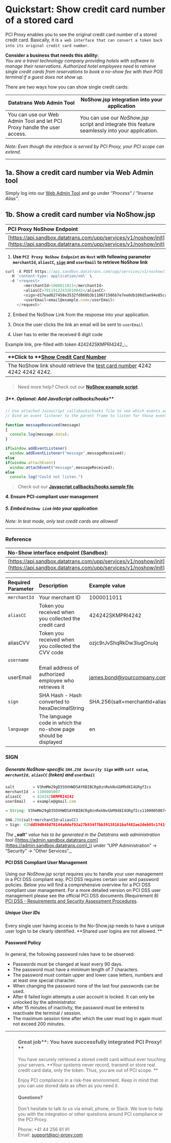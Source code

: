 # Quickstart: Show credit card number of a stored card

PCI Proxy enables you to see the original credit card number of a stored credit card. Basically, it is `a web interface that can convert a token back into its original credit card number`.

**Consider a business that needs this ability:**  
_You are a travel technology company providing hotels with software to manage their reservations. Authorized hotel employees need to retrieve single credit cards from reservations to book a no-show fee with their POS terminal if a guest does not show up._

There are two ways how you can show single credit cards:

| **Datatrans Web Admin Tool** | **NoShow.jsp integration into your application** |
| --- | --- |
| You can use our Web Admin Tool and let PCI Proxy handle the user access. | You can use our _NoShow.jsp_ script and integrate this feature seamlessly into your application. |

_Note: Even though the interface is served by PCI Proxy, your PCI scope can extend._

---

## 1a. Show a credit card number via Web Admin tool

Simply log into our [Web Admin Tool](https://pilot.datatrans.biz/) and go under _"Process" / "Inverse Alias"_.

## 1b. Show a credit card number via NoShow.jsp

| PCI Proxy NoShow Endpoint |
| :--- |
| [https://api.sandbox.datatrans.com/upp/services/v1/noshow/init](https://api.sandbox.datatrans.com/upp/services/v1/noshow/init) |

1. **Use **`PCI Proxy NoShow Endpoint`** as **`Host`** with following parameter **`merchantId`**, **`aliasCC`**, **[`sign`](#sign)** and **`userEmail`** to retrieve NoShow link**

```js
curl -X POST https://api.sandbox.datatrans.com/upp/services/v1/noshow/init \
  -H 'content-type: application/xml' \
  -d '<request>
        <merchantId>1000011011</merchantId>
        <aliasCC>70119122433810042</aliasCC>
        <sign>d17ead827458e3532fd868b3b110671586b7e7ee0db106d5ae94e85ca93782ab</sign>
        <userEmail>email@example.com</userEmail>
     </request>'
```

2. Embed the NoShow Link from the response into your application.





1. Once the user clicks the link an email will be sent to `userEmail`

2. User has to enter the received 6 digit code

Example link, pre-filled with token 424242SKMPRI4242_:_

| **Click to **[**Show Credit Card Number**](https://pay.sandbox.datatrans.com/upp/jsp/noShow.jsp?merchantId=1100005007&aliasCC=424242SKMPRI4242&aliasCVV=&sign=428dd59d048d78144a0def92a27b934f7bb39138161baf482ae2deb95c1741f5) |
| :--- |
| The NoShow link should retrieve the [test card number](/sandbox-environment.md) 4242 4242 4242 4242. |

##### 

> Need more help? Check out our [**NoShow example script**](https://datatrans.github.io/docs.pci-proxy.com/no-show.html).

##### 3**. Optional: Add JavaScript callbacks/hooks**

```js
// Use attached Javascript callsbacks/hooks file to see which events are getting emitted to the parent frame.
// Bind an event listener to the parent frame to listen for those events:

function messageReceived(message)
{
  console.log(message.data);
}

if(window.addEventListener)
  window.addEventListener("message",messageReceived);
else
if(window.attachEvent)
  window.attachEvent("message",messageReceived);
else
  console.log("Could not listen.")
```

> Check out our [**Javascript callbacks/hooks sample file**](https://datatrans.github.io/docs.pci-proxy.com/noshow-test-pilot.html).

**4. Ensure PCI-compliant user management**

##### 5. Embed `NoShow Link` into your application

_Note: In test mode, only test credit cards are allowed!_

---

### Reference

| **No-Show interface endpoint \(Sandbox\):** |
| :--- |
| [https://api.sandbox.datatrans.com/upp/services/v1/noshow/init](https://api.sandbox.datatrans.com/upp/services/v1/noshow/init) |

| Required Parameter | Description | Example value |
| :--- | :--- | :--- |
| `merchantId` | Your merchant ID | 1000011011 |
| `aliasCC` | Token you received when you collected the credit card | 424242SKMPRI4242 |
| aliasCVV | Token you received when you collected the CVV code | ozjc9rJvShqRkDw3lugOnulq |
| `username` |  |  |
| userEmail | Email address of authorized employee who retrieves it | james.bond@yourcompany.com |
| `sign` | SHA Hash - Hash converted to hexaDecimalString | SHA.256\(salt+merchantId+aliasCC\) |
| `language` | The language code in which the no-show page should be displayed | en |

### SIGN

##### Generate NoShow-specific `SHA.256 Security Sign` with `salt value`, `merchantId,` `aliasCC` \(token\) and `userEmail`

```js
salt        = V3hmMm29gD35OVHWDSAYKBIBCRg0znRekNvGbM9d8I4GRgfIcs                       // Setup in Step 1
merchantId  = 1100005007                                                               // Your Merchant ID
aliasCC     = 424242SKMPRI4242                                                         // CC token to be de-tokenized
userEmail   = example@gmail.com                                                        // Email address of NoShow-User

→ String: V3hmMm29gD35OVHWDSAYKBIBCRg0znRekNvGbM9d8I4GRgfIcs1100005007424242SKMPRI4242 // Concatenate all 3 values

SHA.256(salt+merchantId+aliasCC)                                                       // Use SHA.256 Hash Converter
→ Sign: 428dd59d048d78144a0def92a27b934f7bb39138161baf482ae2deb95c1741f5               // Security Sign for NoShow.jsp
```

_The „**salt**“ value has to be generated in the Datatrans web administration tool \(_[https://admin.sandbox.datatrans.com](https://admin.sandbox.datatrans.com)_\) under “UPP Administration” -&gt; “Security” -&gt; “Other Services”._

#### PCI DSS Compliant User Management

Using our _NoShow.jsp_ script requires you to handle your user management in a PCI DSS compliant way. PCI DSS requires certain user and password policies. Below you will find a comprehensive overview for a PCI DSS compliant user management. For a more detailed version on PCI DSS user management please see the official PCI DSS documents \(Requirement 8\)  [PCI DSS - Requirements and Security Assessment Procedures](https://www.pcisecuritystandards.org/documents/PCI_DSS_v3-2.pdf?agreement=true&time=1476177008560).

##### Unique User IDs

Every single user having access to the No-Show.jsp needs to have a unique user login to be clearly identified. **Shared user logins are not allowed. **

#### Password Policy

In general, the following password rules have to be observed:

* Passwords must be changed at least every 90 days.
* The password must have a minimum length of 7 characters.
* The password must contain upper and lower case letters, numbers and at least one special character.
* When changing the password none of the last four passwords can be used.
* After 6 failed login attempts a user account is locked. It can only be unlocked by the administrator.
* After 15 minutes of inactivity, the password must be entered to reactivate the terminal / session.
* The maximum session time after which the user must log in again must not exceed 200 minutes.

---

> ### Great job**: You have successfully integrated PCI Proxy! **
>
> You have securely retrieved a stored credit card without ever touching your servers. **Your systems never record, transmit or store real credit card data, only the token. Thus, you are out of PCI scope. **
>
> Enjoy PCI compliance in a risk-free environment. Keep in mind that you can use stored data as often as you need it.
>
> #### Questions?
>
> Don't hesitate to talk to us via email, phone, or Slack. We love to help you with the integration or other questions around PCI compliance or the PCI Proxy.
>
> Phone: +41 44 256 81 91  
> Email: [support@pci-proxy.com](/mailto:support@pci-proxy.com)



